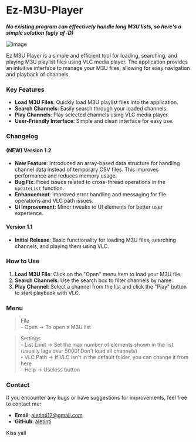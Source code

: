 # Ez-M3U-Player

***No existing program can effectively handle long M3U lists, so here's a simple solution (ugly af :D)***

![image](https://github.com/AleTinti/Ez-M3U-Player/assets/46496112/0bf6a22e-9a2e-4b18-9bb5-eb8649bdedd9)

Ez M3U Player is a simple and efficient tool for loading, searching, and playing M3U playlist files using VLC media player. The application provides an intuitive interface to manage your M3U files, allowing for easy navigation and playback of channels.

### Key Features
- **Load M3U Files**: Quickly load M3U playlist files into the application.
- **Search Channels**: Easily search through your loaded channels.
- **Play Channels**: Play selected channels using VLC media player.
- **User-Friendly Interface**: Simple and clean interface for easy use.

### Changelog

#### (NEW) Version 1.2
- **New Feature**: Introduced an array-based data structure for handling channel data instead of temporary CSV files. This improves performance and reduces memory usage.
- **Bug Fix**: Fixed issues related to cross-thread operations in the `updateList` function.
- **Enhancement**: Improved error handling and messaging for file operations and VLC path issues.
- **UI Improvement**: Minor tweaks to UI elements for better user experience.

#### Version 1.1
- **Initial Release**: Basic functionality for loading M3U files, searching channels, and playing them using VLC.

### How to Use
1. **Load M3U File**: Click on the "Open" menu item to load your M3U file.
2. **Search Channels**: Use the search box to filter channels by name.
3. **Play Channel**: Select a channel from the list and click the "Play" button to start playback with VLC.

### Menu

 > File
 <br> - Open -> To open a M3U list

 > Settings
<br>  - List Limit -> Set the max number of elements shown in the list (usually lags over 5000! Don't load all channels)
<br>  - VLC Path -> If VLC isn't in the default folder, you can change it from here
<br>  - Help -> Useless button

### Contact
If you encounter any bugs or have suggestions for improvements, feel free to contact me:
- **Email**: aletinti12@gmail.com
- **GitHub**: [aletinti](https://github.com/aletinti)

Kiss yall
